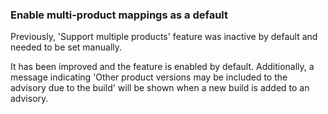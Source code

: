 ### Enable multi-product mappings as a default

Previously, 'Support multiple products' feature was inactive by default and
needed to be set manually.

It has been improved and the feature is enabled by default. Additionally, a
message indicating 'Other product versions may be included to the advisory due
to the build' will be shown when a new build is added to an advisory.
